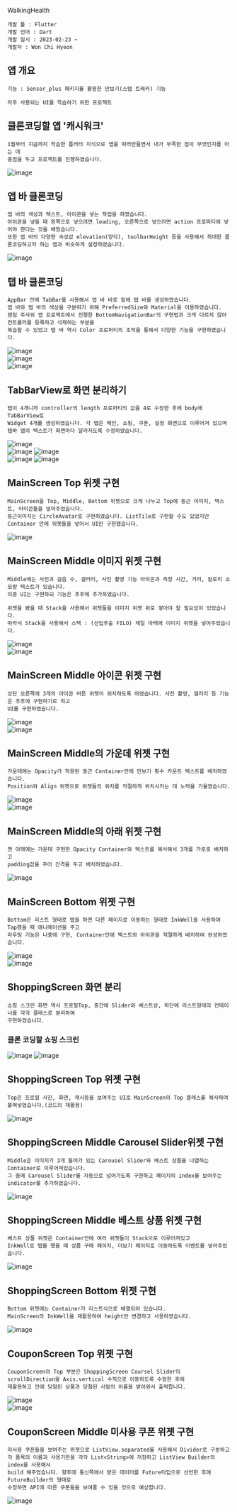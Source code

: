 WalkingHealth
```
개발 툴 : Flutter
개발 언어 : Dart
개발 일시 : 2023-02-23 ~
개발자 : Won Chi Hyeon
```

## 앱 개요
```
기능 : Sensor_plus 패키지를 활용한 만보기(스텝 트래커) 기능

자주 사용되는 UI를 학습하기 위한 프로젝트
```

## 클론코딩할 앱 '캐시워크'
```
1월부터 지금까지 학습한 플러터 지식으로 앱을 따라만들면서 내가 부족한 점이 무엇인지를 아는 데 
중점을 두고 프로젝트를 진행하였습니다.
```
![image](https://user-images.githubusercontent.com/58906858/220822339-35d5c360-e6a9-4030-91b9-628c55fd80c5.png)

## 앱 바 클론코딩
```
앱 바의 색상과 텍스트, 아이콘을 넣는 작업을 하였습니다.
아이콘을 넣을 때 왼쪽으로 넣으려면 leading, 오른쪽으로 넣으려면 action 프로퍼티에 넣어야 한다는 것을 배웠습니다.
또한 앱 바의 다양한 속성값 elevation(양각), toolbarHeight 등을 사용해서 최대한 클론코딩하고자 하는 앱과 비슷하게 설정하였습니다.
```
![image](https://user-images.githubusercontent.com/58906858/220824417-5de1a641-c1a8-44a9-b271-7c5553a4713e.png)

## 탭 바 클론코딩
```
AppBar 안에 TabBar를 사용해서 앱 바 바로 밑에 탭 바를 생성하였습니다.
앱 바와 탭 바의 색상을 구분하기 위해 PreferredSize와 Material을 이용하였습니다.
랜덤 주사위 앱 프로젝트에서 진행한 BottomNavigationBar의 구현법과 크게 다르지 않아 컨트롤러를 등록하고 삭제하는 부분을
복습할 수 있었고 탭 바 역시 Color 프로퍼티의 조작을 통해서 다양한 기능을 구현하였습니다.
```
![image](https://user-images.githubusercontent.com/58906858/220828492-1825be07-33ba-4f7d-b761-6211a1a35fb5.png)      
![image](https://user-images.githubusercontent.com/58906858/220828517-5459b44d-eacd-48d6-a6eb-5dd849a3c093.png)   
![image](https://user-images.githubusercontent.com/58906858/220829946-e3505e6b-dd5a-427b-bb4e-8f92ae9483ff.png)

## TabBarView로 화면 분리하기
```
탭이 4개니까 controller의 length 프로퍼티의 값을 4로 수정한 후에 body에 TabBarView로
Widget 4개를 생성하였습니다. 각 탭은 메인, 쇼핑, 쿠폰, 설정 화면으로 이루어져 있으며
탭바 앱의 텍스트가 화면마다 달라지도록 수정하였습니다.
```
![image](https://user-images.githubusercontent.com/58906858/220835086-0b209e47-db1c-48db-8b50-2245630d5752.png)   
![image](https://user-images.githubusercontent.com/58906858/220835103-d496ca63-3b31-473a-907d-bdba54c9a117.png)
![image](https://user-images.githubusercontent.com/58906858/220835267-04735b4c-1025-48c8-9bc5-cc262c653e19.png)   
![image](https://user-images.githubusercontent.com/58906858/220835138-ea99ab3c-322d-4082-94a8-78421d39d661.png)
![image](https://user-images.githubusercontent.com/58906858/220835149-11d53786-9380-4b60-ba86-18e8caa83ba4.png)

## MainScreen Top 위젯 구현
```
MainScreen을 Top, Middle, Bottom 위젯으로 크게 나누고 Top에 둥근 이미지, 텍스트, 아이콘들을 넣어주었습니다.
둥근이미지는 CircleAvatar로 구현하였습니다. ListTile로 구현할 수도 있었지만 Container 안에 위젯들을 넣어서 UI만 구현했습니다.
```
![image](https://user-images.githubusercontent.com/58906858/220976619-2ea94782-5bb7-4837-b8eb-f887b25a5585.png)

## MainScreen Middle 이미지 위젯 구현
```
Middle에는 사진과 걸음 수, 갤러리, 사진 촬영 기능 아이콘과 측정 시간, 거리, 칼로리 소모량 텍스트가 있습니다.
이중 UI는 구현하되 기능은 추후에 추가하였습니다.

위젯을 봤을 때 Stack을 사용해서 위젯들을 이미지 위젯 위로 쌓아야 할 필요성이 있었습니다.
따라서 Stack을 사용해서 스택 : (선입후출 FILO) 제일 아래에 이미지 위젯을 넣어주었습니다.
```
![image](https://user-images.githubusercontent.com/58906858/221351224-8e2be125-6151-492e-b31c-5cf001b20fec.png)   
![image](https://user-images.githubusercontent.com/58906858/221351158-602be2a8-b3ff-4587-a266-e1fb13ea4b67.png)

## MainScreen Middle 아이콘 위젯 구현
```
상단 오른쪽에 3개의 아이콘 버튼 위젯이 위치하도록 하였습니다. 사진 촬영, 갤러리 등 기능은 추후에 구현하기로 하고
UI를 구현하였습니다.
```
![image](https://user-images.githubusercontent.com/58906858/221351556-ee7b3786-7c14-4db1-9163-6a8b6f5ab9c1.png)   
![image](https://user-images.githubusercontent.com/58906858/221351542-2a990ba8-a79a-45d0-9eaf-4b25322577f7.png)

## MainScreen Middle의 가운데 위젯 구현
```
가운데에는 Opacity가 적용된 둥근 Container안에 만보기 횟수 카운트 텍스트를 배치하였습니다.
Position와 Align 위젯으로 위젯들의 위치를 적절하게 위치시키는 데 노력을 기울였습니다.
```
![image](https://user-images.githubusercontent.com/58906858/221352141-803a5338-f412-4720-ae31-a56489e546d7.png)   
![image](https://user-images.githubusercontent.com/58906858/221352149-f0011aba-a1b2-47d1-8dc9-012440ca8e91.png)

## MainScreen Middle의 아래 위젯 구현
```
맨 아래에는 가운데 구현한 Opacity Container와 텍스트를 복사해서 3개를 가로로 배치하고 
padding값을 주어 간격을 두고 배치하였습니다.
```
![image](https://user-images.githubusercontent.com/58906858/221352410-595ba5d0-e43d-4e3b-9599-cca31aadc2d5.png)

## MainScreen Bottom 위젯 구현
```
Bottom은 리스트 형태로 탭을 하면 다른 페이지로 이동하는 형태로 InkWell을 사용하여 Tap했을 때 애니메이션을 주고
라우팅 기능은 나중에 구현, Container안에 텍스트와 아이콘을 적절하게 배치하여 완성하였습니다.
```
![image](https://user-images.githubusercontent.com/58906858/221356206-42918ebf-5e7a-457b-af8c-ff2bdd8ff182.png)   
![image](https://user-images.githubusercontent.com/58906858/221356171-9ee58815-c8bf-47b6-9f62-21bb8586175d.png)

## ShoppingScreen 화면 분리
```
쇼핑 스크린 화면 역시 프로필Top, 중간에 Slider와 베스트상, 하단에 리스트형태의 컨테이너를 각각 클래스로 분리하여
구현하겠습니다.
```

### 클론 코딩할 쇼핑 스크린
![image](https://user-images.githubusercontent.com/58906858/221391147-45791059-797e-48de-b4b1-0b31b7bc840c.png)
![image](https://user-images.githubusercontent.com/58906858/221487352-2a6298fb-1454-402b-9b3c-c800a4c514f9.png)


## ShoppingScreen Top 위젯 구현
```
Top은 프로필 사진, 화면, 캐시등을 보여주는 UI로 MainScreen의 Top 클래스를 복사하여 붙여넣었습니다.(코드의 재활용)
```
![image](https://user-images.githubusercontent.com/58906858/221391351-00361314-62dc-4379-bc53-73224a06bbb6.png)

## ShoppingScreen Middle Carousel Slider위젯 구현
```
Middle은 이미지가 3개 들어가 있는 Carousel Slider와 베스트 상품을 나열하는 Container로 이루어져있습니다.
그 중에 Carousel Slider를 자동으로 넘어가도록 구현하고 페이지의 index를 보여주는 indicator를 추가하였습니다.
```
![image](https://user-images.githubusercontent.com/58906858/221393428-2abda5b7-77be-4a0b-890e-6e7ce2637207.png)

## ShoppingScreen Middle 베스트 상품 위젯 구현
```
베스트 상품 위젯은 Container안에 여러 위젯들이 Stack으로 이루어져있고
InkWell로 탭을 했을 때 상품 구매 페이지, 더보기 페이지로 이동하도록 이벤트를 넣어주었습니다.
```
![image](https://user-images.githubusercontent.com/58906858/221482941-43cc9328-fa3b-4ca5-9b23-c7b893f933ae.png)

## ShoppingScreen Bottom 위젯 구현
```
Bottom 위젯에는 Container가 리스트식으로 배열되어 있습니다.
MainScreen의 InkWell을 재활용하여 height만 변경하고 사용하였습니다.
```
![image](https://user-images.githubusercontent.com/58906858/221487029-df783738-566f-43db-a4a4-9440c61e2629.png)

## CouponScreen Top 위젯 구현
```
CouponScreen의 Top 부분은 ShoppingScreen Coursel Slider의 scrollDirection을 Axis.vertical 수직으로 이동하도록 수정한 후에
재활용하고 안에 당첨된 상품과 당첨된 사람의 이름을 받아와서 출력합니다.
```
![image](https://user-images.githubusercontent.com/58906858/221755714-40cb90a9-8ea3-491b-ac30-e1c9a6324fd6.png)   
![image](https://user-images.githubusercontent.com/58906858/221755641-7e2c1910-d174-48c1-84fe-8f41b4d5bf8c.png)

## CouponScreen Middle 미사용 쿠폰 위젯 구현
```
미사용 쿠폰들을 보여주는 위젯으로 ListView.separated를 사용해서 Divider로 구분하고
각 품목의 이름과 사용기한을 각각 List<String>에 저장하고 ListView Builder의 index를 사용해서
build 해주었습니다. 향후에 통신쪽에서 받은 데이터를 Future타입으로 선언한 후에 FutureBuilder의 형태로
수정하면 API에 따른 쿠폰들을 보여줄 수 있을 것으로 예상합니다.
```
![image](https://user-images.githubusercontent.com/58906858/221768240-25a5aef0-e03c-44ef-899f-3892e872e3be.png)
